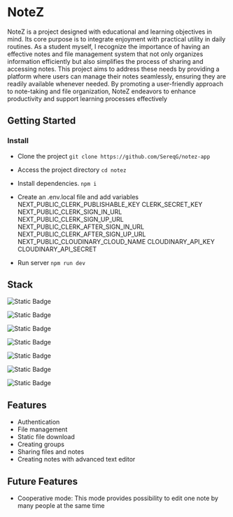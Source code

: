 # NoteZ

NoteZ is a project designed with educational and learning objectives in mind. Its core purpose is to integrate enjoyment with practical utility in daily routines. As a student myself, I recognize the importance of having an effective notes and file management system that not only organizes information efficiently but also simplifies the process of sharing and accessing notes. This project aims to address these needs by providing a platform where users can manage their notes seamlessly, ensuring they are readily available whenever needed. By promoting a user-friendly approach to note-taking and file organization, NoteZ endeavors to enhance productivity and support learning processes effectively

## Getting Started

###  Install

- Clone the project
`git clone https://github.com/SereqG/notez-app`

- Access the project directory
`cd notez`

- Install dependencies.
`npm i`

- Create an .env.local file and add variables
NEXT_PUBLIC_CLERK_PUBLISHABLE_KEY
CLERK_SECRET_KEY
NEXT_PUBLIC_CLERK_SIGN_IN_URL
NEXT_PUBLIC_CLERK_SIGN_UP_URL
NEXT_PUBLIC_CLERK_AFTER_SIGN_IN_URL
NEXT_PUBLIC_CLERK_AFTER_SIGN_UP_URL
NEXT_PUBLIC_CLOUDINARY_CLOUD_NAME
CLOUDINARY_API_KEY
CLOUDINARY_API_SECRET

- Run server
`npm run dev`

## Stack

![Static Badge](https://img.shields.io/badge/html-gray?style=for-the-badge&logo=html5&logoColor=white)

![Static Badge](https://img.shields.io/badge/JavaScript-gray?style=for-the-badge&logo=javascript&logoColor=white)

![Static Badge](https://img.shields.io/badge/TypeScript-gray?style=for-the-badge&logo=typescript&logoColor=white)

![Static Badge](https://img.shields.io/badge/React-gray?style=for-the-badge&logo=React&logoColor=white)

![Static Badge](https://img.shields.io/badge/Next-gray?style=for-the-badge&logo=next.js&logoColor=white)

![Static Badge](https://img.shields.io/badge/Taliwind-gray?style=for-the-badge&logo=tailwindcss&logoColor=white)

![Static Badge](https://img.shields.io/badge/Framer-gray?style=for-the-badge&logo=framer&logoColor=white)

## Features

- Authentication
- File management
- Static file download
- Creating groups
- Sharing files and notes
- Creating notes with advanced text editor

## Future Features
- Cooperative mode: This mode provides possibility to edit one note by many people at the same time
